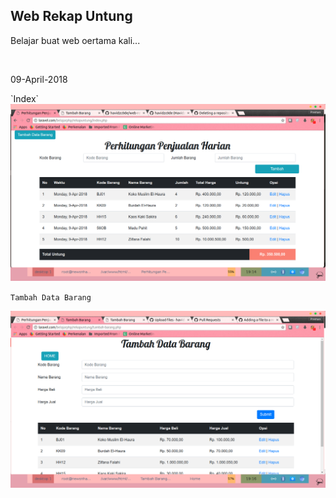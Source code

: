 ## Web Rekap Untung
<p>Belajar buat web oertama kali... </p>
<br>
<p>09-April-2018</p>
`Index`
<div align="center">
<img src="https://github.com/havidzc0de/web-rekapuntung/blob/542abeb46a572ce8b1b4cbb8fa51c3e6ea22c850/2018-04-09-191412_1366x768_scrot.png">
</div>

`Tambah Data Barang`
<div align="center">
<img src="https://raw.githubusercontent.com/havidzc0de/web-rekapuntung/542abeb46a572ce8b1b4cbb8fa51c3e6ea22c850/2018-04-09-191642_1366x768_scrot.png"></div>
